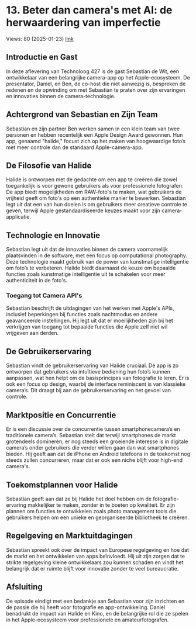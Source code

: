 # 13. Beter dan camera's met AI: de herwaardering van imperfectie
Views: 80 (2025-01-23) [link](https://www.youtube.com/watch?v=IwbZTYIPE_4)


 ## Introductie en Gast
In deze aflevering van Technoloog 427 is de gast Sebastian de Wit, een ontwikkelaar van een belangrijke camera-app op het Apple-ecosysteem. De presentator, Daniel, en Ben, de co-host die niet aanwezig is, bespreken de redenen en de opwinding om met Sebastian te praten over zijn ervaringen en innovaties binnen de camera-technologie.

## Achtergrond van Sebastian en Zijn Team
Sebastian en zijn partner Ben werken samen in een klein team van twee personen en hebben recentelijk een Apple Design Award gewonnen. Hun app, genaamd "halide," focust zich op het maken van hoogwaardige foto’s met meer controle dan de standaard Apple-camera-app.

## De Filosofie van Halide
Halide is ontworpen met de gedachte om een app te creëren die zowel toegankelijk is voor gewone gebruikers als voor professionele fotografen. De app biedt mogelijkheden om RAW-foto's te maken, wat gebruikers de vrijheid geeft om foto's op een authentieke manier te bewerken. Sebastian legt uit dat een van hun doelen is om gebruikers meer creatieve controle te geven, terwijl Apple gestandaardiseerde keuzes maakt voor zijn camera-applicatie.

## Technologie en Innovatie
Sebastian legt uit dat de innovaties binnen de camera voornamelijk plaatsvinden in de software, met een focus op computational photography. Deze technologie maakt gebruik van de power van kunstmatige intelligentie om foto’s te verbeteren. Halide biedt daarnaast de keuze om bepaalde functies zoals kunstmatige intelligentie uit te schakelen voor meer authenticiteit in de foto's.

### Toegang tot Camera API's
Sebastian beschrijft de uitdagingen van het werken met Apple's APIs, inclusief beperkingen bij functies zoals nachtmodus en andere geavanceerde instellingen. Hij legt uit dat er moeilijkheden zijn bij het verkrijgen van toegang tot bepaalde functies die Apple zelf niet wil vrijgeven aan derden.

## De Gebruikerservaring
Sebastian vindt de gebruikerservaring van Halide cruciaal. De app is zo ontworpen dat gebruikers via intuïtieve bediening hun foto’s kunnen aanpassen, wat hen helpt om de basisprincipes van fotografie te leren. Er is ook een focus op design, waarbij de interface reminiscent is van klassieke camera’s. Dit draagt bij aan de gebruikerservaring en het gevoel van controle.

## Marktpositie en Concurrentie
Er is een discussie over de concurrentie tussen smartphonecamera’s en traditionele camera’s. Sebastian stelt dat terwijl smartphones de markt grotendeels domineren, er nog steeds een groeiende interesse is in digitale camera’s onder gebruikers die verder willen gaan dan wat smartphones bieden. Hij geeft aan dat de iPhone en Android telefoons in de toekomst nog steeds zullen concurreren, maar dat er ook een niche blijft voor high-end camera's.

## Toekomstplannen voor Halide
Sebastian geeft aan dat ze bij Halide het doel hebben om de fotografie-ervaring makkelijker te maken, zonder in te boeten op kwaliteit. Er zijn plannen om functies te ontwikkelen zoals photo management tools die gebruikers helpen om een unieke en georganiseerde bibliotheek te creëren.

## Regelgeving en Marktuitdagingen
Sebastian spreekt ook over de impact van Europese regelgeving en hoe dat de markt en het ontwikkelen van apps beïnvloedt. Hij uit zijn zorgen dat te strikte regelgeving kleine ontwikkelaars zou kunnen schaden en vindt het belangrijk dat er ruimte blijft voor innovatie zonder te veel bureaucratie.

## Afsluiting
De episode eindigt met een bedankje aan Sebastian voor zijn inzichten en de passie die hij heeft voor fotografie en app-ontwikkeling. Daniel benadrukt de impact van Halide en Kino, en de belangrijke rol die ze spelen in het Apple-ecosysteem voor professionele en amateurfotografen.